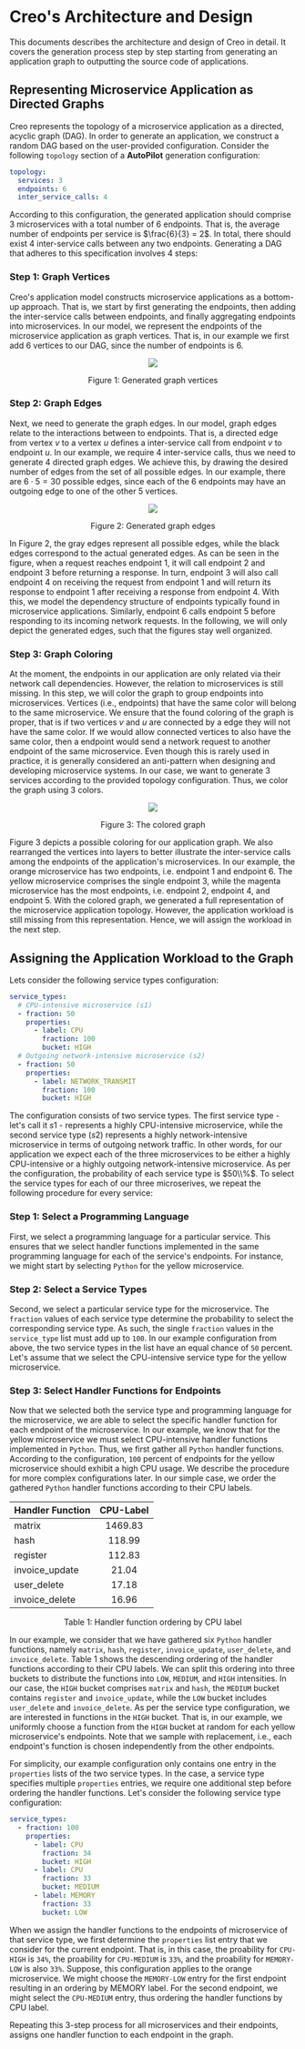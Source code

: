# Creo's Architecture and Design

This documents describes the architecture and design of Creo in detail.
It covers the generation process step by step starting from generating an application graph
to outputting the source code of applications.

## Representing Microservice Application as Directed Graphs

Creo represents the topology of a microservice application as a directed, acyclic graph (DAG).
In order to generate an application, we construct a random DAG based on the user-provided configuration.
Consider the following `topology` section of a **AutoPilot** generation configuration:

```yaml
topology:
  services: 3
  endpoints: 6
  inter_service_calls: 4
```

According to this configuration, the generated application should comprise 3 microservices with a total number of 6
endpoints. That is, the average number of endpoints per service is $\frac{6}{3} = 2$. In total, there should exist 4
inter-service calls between any two endpoints.
Generating a DAG that adheres to this specification involves 4 steps:

### Step 1: Graph Vertices

Creo's application model constructs microservice applications as a bottom-up approach.
That is, we start by first generating the endpoints, then adding the inter-service calls between endpoints, and finally
aggregating endpoints into microservices. In our model, we represent the endpoints of the microservice application as
graph vertices. That is, in our example we first add 6 vertices to our DAG, since the number of endpoints is 6.

<div align="center">
  <img src="./graphics/vertices.svg" />
  <p>Figure 1: Generated graph vertices</p>
</div>

### Step 2: Graph Edges

Next, we need to generate the graph edges. In our model, graph edges relate to the interactions between to endpoints.
That is, a directed edge from vertex $v$ to a vertex $u$ defines a inter-service call from endpoint $v$ to endpoint $u$.
In our example, we require 4 inter-service calls, thus we need to generate 4 directed graph edges. We achieve this,
by drawing the desired number of edges from the set of all possible edges. In our example, there are $6 \cdot 5 = 30$
possible edges, since each of the 6 endpoints may have an outgoing edge to one of the other 5 vertices.

<div align="center">
  <img src="./graphics/edges.svg" />
  <p>Figure 2: Generated graph edges</p>
</div>

In Figure 2, the gray edges represent all possible edges, while the black edges correspond to the actual generated
edges. As can be seen in the figure, when a request reaches endpoint 1, it will call endpoint 2 and endpoint 3 before
returning a response. In turn, endpoint 3 will also call endpoint 4 on receiving the request from endpoint 1 and will
return its response to endpoint 1 after receiving a response from endpoint 4. With this, we model the dependency
structure of endpoints typically found in microservice applications. Similarly, endpoint 6 calls endpoint 5 before
responding to its incoming network requests.
In the following, we will only depict the generated edges, such that the figures stay well organized.

### Step 3: Graph Coloring

At the moment, the endpoints in our application are only related via their network call dependencies.
However, the relation to microservices is still missing. In this step, we will color the graph to group endpoints into
microservices. Vertices (i.e., endpoints) that have the same color will belong to the same microservice.
We ensure that the found coloring of the graph is proper, that is if two vertices $v$ and $u$ are connected by a edge
they will not have the same color. If we would allow connected vertices to also have the same color, then a endpoint
would send a network request to another endpoint of the same microservice. Even though this is rarely used in practice,
it is generally considered an anti-pattern when designing and developing microservice systems.
In our case, we want to generate 3 services according to the provided topology configuration. Thus, we color the graph
using 3 colors.

<div align="center">
  <img src="./graphics/colors.svg" />
  <p>Figure 3: The colored graph</p>
</div>

Figure 3 depicts a possible coloring for our application graph. We also rearranged the vertices into layers to better
illustrate the inter-service calls among the endpoints of the application's microservices. In our example, the orange
microservice has two endpoints, i.e. endpoint 1 and endpoint 6. The yellow microservice comprises the single endpoint 3,
while the magenta microservice has the most endpoints, i.e. endpoint 2, endpoint 4, and endpoint 5. With the colored
graph, we generated a full representation of the microservice application topology. However, the application workload
is still missing from this representation. Hence, we will assign the workload in the next step.

## Assigning the Application Workload to the Graph

Lets consider the following service types configuration:

```yaml
service_types:
  # CPU-intensive microservice (s1)
  - fraction: 50
    properties:
      - label: CPU
        fraction: 100
        bucket: HIGH
  # Outgoing network-intensive microservice (s2)
  - fraction: 50
    properties:
      - label: NETWORK_TRANSMIT
        fraction: 100
        bucket: HIGH
```

The configuration consists of two service types. The first service type - let's call it $s1$ - represents a
highly CPU-intensive microservice, while the second service type ($s2$) represents a highly network-intensive
microservice in terms of outgoing network traffic. In other words, for our application we expect each of the three
microservices to be either a highly CPU-intensive or a highly outgoing network-intensive microservice. As per the
configuration, the probability of each service type is $50\\%$. To select the service types for each of our three
microserives, we repeat the following procedure for every service:

### Step 1: Select a Programming Language

First, we select a programming language for a particular service. This ensures that we select handler functions
implemented in the same programming language for each of the service's endpoints. For instance, we might start by
selecting `Python` for the yellow microservice.

### Step 2: Select a Service Types

Second, we select a particular service type for the microservice. The `fraction` values of each service type determine
the probability to select the corresponding service type. As such, the single `fraction` values in the `service_type`
list must add up to `100`. In our example configuration from above, the two service types in the list have an equal
chance of `50` percent. Let's assume that we select the CPU-intensive service type for the yellow microservice.

### Step 3: Select Handler Functions for Endpoints

Now that we selected both the service type and programming language for the microservice, we are able to select the
specific handler function for each endpoint of the microservice. In our example, we know that for the yellow microservice
we must select CPU-intensive handler functions implemented in `Python`. Thus, we first gather all `Python` handler
functions. According to the configuration, `100` percent of endpoints for the yellow microservice should exhibit a high
CPU usage. We describe the procedure for more complex configurations later. In our simple case, we order the
gathered `Python` handler functions according to their CPU labels.

<div align="center" >

| Handler Function | CPU-Label |
| :--------------- | :-------: |
| matrix           |  1469.83  |
| hash             |  118.99   |
| register         |  112.83   |
| invoice_update   |   21.04   |
| user_delete      |   17.18   |
| invoice_delete   |   16.96   |

<p>Table 1: Handler function ordering by CPU label </p>
</div>

In our example, we consider that we have gathered six `Python` handler functions, namely `matrix`, `hash`, `register`,
`invoice_update`, `user_delete`, and `invoice_delete`. Table 1 shows the descending ordering of the handler functions
according to their CPU labels. We can split this ordering into three buckets to distribute the functions into `LOW`,
`MEDIUM`, and `HIGH` intensities. In our case, the `HIGH` bucket comprises `matrix` and `hash`, the `MEDIUM` bucket
contains `register` and `invoice_update`, while the `LOW` bucket includes `user_delete` and `invoice_delete`.
As per the service type configuration, we are interested in functions in the `HIGH` bucket. That is, in our example, we
uniformly choose a function from the `HIGH` bucket at random for each yellow microservice's endpoints. Note that we
sample with replacement, i.e., each endpoint's function is chosen independently from the other endpoints.

For simplicity, our example configuration only contains one entry in the `properties` lists of the two service types.
In the case, a service type specifies multiple `properties` entries, we require one additional step before ordering the
handler functions. Let's consider the following service type configuration:

```yaml
service_types:
  - fraction: 100
    properties:
      - label: CPU
        fraction: 34
        bucket: HIGH
      - label: CPU
        fraction: 33
        bucket: MEDIUM
      - label: MEMORY
        fraction: 33
        bucket: LOW
```

When we assign the handler functions to the endpoints of microservice of that service type, we first determine the
`properties` list entry that we consider for the current endpoint. That is, in this case, the proability for `CPU-HIGH`
is `34%`, the proability for `CPU-MEDIUM` is `33%`, and the proability for `MEMORY-LOW` is also `33%`. Suppose, this
configuration applies to the orange microservice. We might choose the `MEMORY-LOW` entry for the first endpoint
resulting in an ordering by MEMORY label. For the second endpoint, we might select the `CPU-MEDIUM` entry, thus ordering
the handler functions by CPU label.

Repeating this 3-step process for all microservices and their endpoints, assigns one handler function to each endpoint
in the graph.
